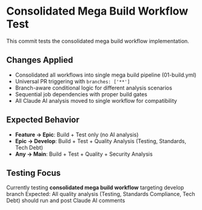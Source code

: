 # Consolidated Mega Build Workflow Test

This commit tests the consolidated mega build workflow implementation.

## Changes Applied
- Consolidated all workflows into single mega build pipeline (01-build.yml)
- Universal PR triggering with `branches: ['**']` 
- Branch-aware conditional logic for different analysis scenarios
- Sequential job dependencies with proper build gates
- All Claude AI analysis moved to single workflow for compatibility

## Expected Behavior
- **Feature → Epic**: Build + Test only (no AI analysis)
- **Epic → Develop**: Build + Test + Quality Analysis (Testing, Standards, Tech Debt)
- **Any → Main**: Build + Test + Quality + Security Analysis

## Testing Focus
Currently testing **consolidated mega build workflow** targeting develop branch
Expected: All quality analysis (Testing, Standards Compliance, Tech Debt) should run and post Claude AI comments
